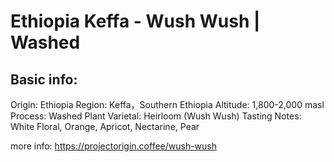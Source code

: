 # Ethiopia Keffa - Wush Wush | Washed

## Basic info:

Origin: Ethiopia
Region: Keffa，Southern Ethiopia
Altitude: 1,800-2,000 masl
Process: Washed
Plant Varietal: Heirloom (Wush Wush)
Tasting Notes: White Floral, Orange, Apricot, Nectarine, Pear

more info: https://projectorigin.coffee/wush-wush
